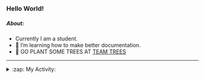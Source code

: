 ### Hello World!

##### About:
- Currently I am a student.
- 🌱 I’m learning how to make better documentation.
- 🌱 GO PLANT SOME TREES AT [TEAM TREES](https://teamtrees.org/)

---
<details>
  <summary>:zap: My Activity:</summary>
  
<!--START_SECTION:waka-->
![Code Time](http://img.shields.io/badge/Code%20Time-1%2C085%20hrs%2032%20mins-blue)

**I'm a Night 🦉** 

```text
🌞 Morning                1287 commits        ██░░░░░░░░░░░░░░░░░░░░░░░   09.17 % 
🌆 Daytime                4833 commits        █████████░░░░░░░░░░░░░░░░   34.42 % 
🌃 Evening                4096 commits        ███████░░░░░░░░░░░░░░░░░░   29.17 % 
🌙 Night                  3825 commits        ███████░░░░░░░░░░░░░░░░░░   27.24 % 
```
📅 **I'm Most Productive on Wednesday** 

```text
Monday                   2156 commits        ████░░░░░░░░░░░░░░░░░░░░░   15.36 % 
Tuesday                  1713 commits        ███░░░░░░░░░░░░░░░░░░░░░░   12.20 % 
Wednesday                3220 commits        ██████░░░░░░░░░░░░░░░░░░░   22.93 % 
Thursday                 1770 commits        ███░░░░░░░░░░░░░░░░░░░░░░   12.61 % 
Friday                   1391 commits        ██░░░░░░░░░░░░░░░░░░░░░░░   09.91 % 
Saturday                 1300 commits        ██░░░░░░░░░░░░░░░░░░░░░░░   09.26 % 
Sunday                   2491 commits        ████░░░░░░░░░░░░░░░░░░░░░   17.74 % 
```


📊 **This Week I Spent My Time On** 

```text
🔥 Editors: 
VS Code                  7 hrs 50 mins       █████████████████████████   100.00 % 

🐱‍💻 Projects: 
CSF22                    4 hrs 32 mins       ██████████████░░░░░░░░░░░   57.95 % 
quizeco                  1 hr 45 mins        ██████░░░░░░░░░░░░░░░░░░░   22.41 % 
technocean-frontend      1 hr 11 mins        ████░░░░░░░░░░░░░░░░░░░░░   15.17 % 
praise                   14 mins             █░░░░░░░░░░░░░░░░░░░░░░░░   03.15 % 
os-lab                   5 mins              ░░░░░░░░░░░░░░░░░░░░░░░░░   01.12 % 
```


 Last Updated on 02/04/2023 19:07:11 UTC
<!--END_SECTION:waka-->
</details>
